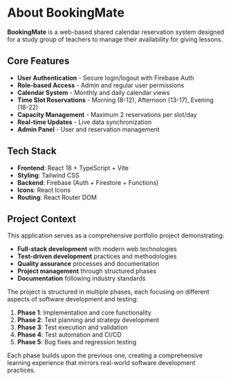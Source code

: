 # About BookingMate

**BookingMate** is a web-based shared calendar reservation system designed for a study group of teachers to manage their availability for giving lessons.

## Core Features

- **User Authentication** - Secure login/logout with Firebase Auth
- **Role-based Access** - Admin and regular user permissions
- **Calendar System** - Monthly and daily calendar views
- **Time Slot Reservations** - Morning (8-12), Afternoon (13-17), Evening (18-22)
- **Capacity Management** - Maximum 2 reservations per slot/day
- **Real-time Updates** - Live data synchronization
- **Admin Panel** - User and reservation management

## Tech Stack

- **Frontend**: React 18 + TypeScript + Vite
- **Styling**: Tailwind CSS
- **Backend**: Firebase (Auth + Firestore + Functions)
- **Icons**: React Icons
- **Routing**: React Router DOM

## Project Context

This application serves as a comprehensive portfolio project demonstrating:

- **Full-stack development** with modern web technologies
- **Test-driven development** practices and methodologies
- **Quality assurance** processes and documentation
- **Project management** through structured phases
- **Documentation** following industry standards

The project is structured in multiple phases, each focusing on different aspects of software development and testing:

1. **Phase 1**: Implementation and core functionality
2. **Phase 2**: Test planning and strategy development
3. **Phase 3**: Test execution and validation
4. **Phase 4**: Test automation and CI/CD
5. **Phase 5**: Bug fixes and regression testing

Each phase builds upon the previous one, creating a comprehensive learning experience that mirrors real-world software development practices.